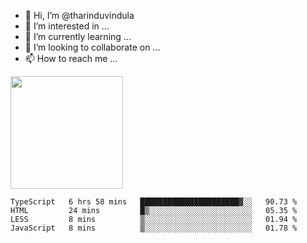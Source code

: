 - 👋 Hi, I’m @tharinduvindula
- 👀 I’m interested in ...
- 🌱 I’m currently learning ...
- 💞️ I’m looking to collaborate on ...
- 📫 How to reach me ...

<!---
tharinduvindula/tharinduvindula is a ✨ special ✨ repository because its `README.md` (this file) appears on your GitHub profile.
You can click the Preview link to take a look at your changes.
--->

<img height="180em" src="https://github-readme-stats.vercel.app/api?username=tharinduvindula&show_icons=true&hide_border=false&&count_private=true&include_all_commits=true" />


<!--START_SECTION:waka-->
```text
TypeScript   6 hrs 58 mins   ██████████████████████▓░░   90.73 % 
HTML         24 mins         █▒░░░░░░░░░░░░░░░░░░░░░░░   05.35 % 
LESS         8 mins          ▒░░░░░░░░░░░░░░░░░░░░░░░░   01.94 % 
JavaScript   8 mins          ▒░░░░░░░░░░░░░░░░░░░░░░░░   01.78 % 
```
<!--END_SECTION:waka-->
